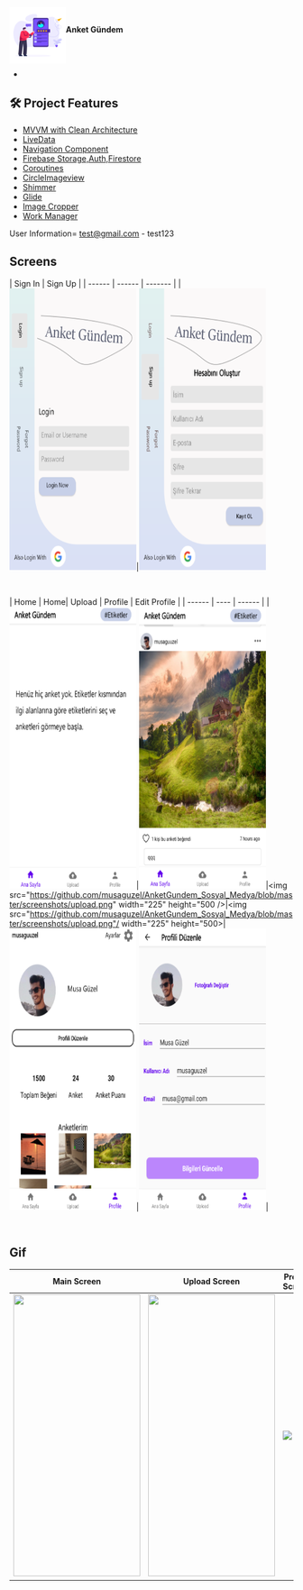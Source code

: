 <img src="https://github.com/musaguzel/AnketGundem_Sosyal_Medya/blob/master/screenshots/logo.png" align="left" width="100" height="100"/></br><div align="left|center">**Anket Gündem**</div>
</br>

</br>

 -
 ## 🛠 Project Features
 
- [MVVM with Clean Architecture](https://www.toptal.com/android/android-apps-mvvm-with-clean-architecture)
- [LiveData](https://developer.android.com/topic/libraries/architecture/livedata)
- [Navigation Component](https://developer.android.com/guide/navigation/navigation-getting-started)
- [Firebase Storage,Auth,Firestore](https://firebase.google.com/docs/firestore/quickstart)
- [Coroutines](https://developer.android.com/kotlin/coroutines)
- [CircleImageview](https://github.com/hdodenhof/CircleImageView)
- [Shimmer](https://github.com/facebook/shimmer-android)
- [Glide](https://github.com/bumptech/glide)
- [Image Cropper](https://github.com/ArthurHub/Android-Image-Cropper)
- [Work Manager](https://developer.android.com/jetpack/androidx/releases/work)

 User Information= test@gmail.com - test123
## Screens


| Sign In | Sign Up |
| ------ | ------ | ------- |
|<img src="https://github.com/musaguzel/AnketGundem_Sosyal_Medya/blob/master/screenshots/signin.png" width="225" height="500"/>|<img src="https://github.com/musaguzel/AnketGundem_Sosyal_Medya/blob/master/screenshots/signup.png" width="225" height="500"/>

</br>

| Home | Home| Upload | Profile | Edit Profile |
| ------ | ---- | ------ |
|<img src="https://github.com/musaguzel/AnketGundem_Sosyal_Medya/blob/master/screenshots/main.png" width="225" height="500"/>|<img src="https://github.com/musaguzel/AnketGundem_Sosyal_Medya/blob/master/screenshots/main_2.png" width="225" height="500"/>|<img src="https://github.com/musaguzel/AnketGundem_Sosyal_Medya/blob/master/screenshots/upload.png"  width="225" height="500 />|<img src="https://github.com/musaguzel/AnketGundem_Sosyal_Medya/blob/master/screenshots/upload.png"/  width="225" height="500>|<img src="https://github.com/musaguzel/AnketGundem_Sosyal_Medya/blob/master/screenshots/profile.png" width="225" height="500"/>|<img src="https://github.com/musaguzel/AnketGundem_Sosyal_Medya/blob/master/screenshots/edit_profile.png" width="225" height="500"/>|

</br>

## Gif

| Main Screen| Upload Screen| Profile Screen |
| ------ | ---- | ------ |
|<img src="https://github.com/musaguzel/AnketGundem_Sosyal_Medya/blob/master/screenshots/gif/main.gif" width="225" height="500"/>|<img src="https://github.com/musaguzel/AnketGundem_Sosyal_Medya/blob/master/screenshots/gif/upload.gif" width="225" height="500"/>|<img src="https://github.com/musaguzel/AnketGundem_Sosyal_Medya/blob/master/screenshots/gif/profile.gif" height="500"/>|

